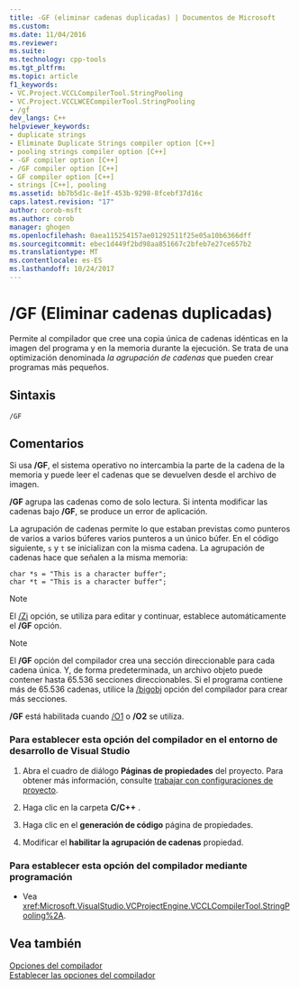 ```yaml
---
title: -GF (eliminar cadenas duplicadas) | Documentos de Microsoft
ms.custom: 
ms.date: 11/04/2016
ms.reviewer: 
ms.suite: 
ms.technology: cpp-tools
ms.tgt_pltfrm: 
ms.topic: article
f1_keywords:
- VC.Project.VCCLCompilerTool.StringPooling
- VC.Project.VCCLWCECompilerTool.StringPooling
- /gf
dev_langs: C++
helpviewer_keywords:
- duplicate strings
- Eliminate Duplicate Strings compiler option [C++]
- pooling strings compiler option [C++]
- -GF compiler option [C++]
- /GF compiler option [C++]
- GF compiler option [C++]
- strings [C++], pooling
ms.assetid: bb7b5d1c-8e1f-453b-9298-8fcebf37d16c
caps.latest.revision: "17"
author: corob-msft
ms.author: corob
manager: ghogen
ms.openlocfilehash: 0aea115254157ae01292511f25e05a10b6366dff
ms.sourcegitcommit: ebec1d449f2bd98aa851667c2bfeb7e27ce657b2
ms.translationtype: MT
ms.contentlocale: es-ES
ms.lasthandoff: 10/24/2017
---
```

# <a name="gf-eliminate-duplicate-strings"></a>/GF (Eliminar cadenas duplicadas)
Permite al compilador que cree una copia única de cadenas idénticas en la imagen del programa y en la memoria durante la ejecución. Se trata de una optimización denominada *la agrupación de cadenas* que pueden crear programas más pequeños.  
  
## <a name="syntax"></a>Sintaxis  
  
```  
/GF  
```  
  
## <a name="remarks"></a>Comentarios  
 Si usa **/GF**, el sistema operativo no intercambia la parte de la cadena de la memoria y puede leer el cadenas que se devuelven desde el archivo de imagen.  
  
 **/GF** agrupa las cadenas como de solo lectura. Si intenta modificar las cadenas bajo **/GF**, se produce un error de aplicación.  
  
 La agrupación de cadenas permite lo que estaban previstas como punteros de varios a varios búferes varios punteros a un único búfer. En el código siguiente, `s` y `t` se inicializan con la misma cadena. La agrupación de cadenas hace que señalen a la misma memoria:  
  
```  
char *s = "This is a character buffer";  
char *t = "This is a character buffer";  
```  
  
> [!NOTE]
>  El [/Zi](../../build/reference/z7-zi-zi-debug-information-format.md) opción, se utiliza para editar y continuar, establece automáticamente el **/GF** opción.  
  
> [!NOTE]
>  El **/GF** opción del compilador crea una sección direccionable para cada cadena única. Y, de forma predeterminada, un archivo objeto puede contener hasta 65.536 secciones direccionables. Si el programa contiene más de 65.536 cadenas, utilice la [/bigobj](../../build/reference/bigobj-increase-number-of-sections-in-dot-obj-file.md) opción del compilador para crear más secciones.  
  
 **/GF** está habilitada cuando [/O1](../../build/reference/o1-o2-minimize-size-maximize-speed.md) o **/O2** se utiliza.  
  
### <a name="to-set-this-compiler-option-in-the-visual-studio-development-environment"></a>Para establecer esta opción del compilador en el entorno de desarrollo de Visual Studio  
  
1.  Abra el cuadro de diálogo **Páginas de propiedades** del proyecto. Para obtener más información, consulte [trabajar con configuraciones de proyecto](../../ide/working-with-project-properties.md).  
  
2.  Haga clic en la carpeta **C/C++** .  
  
3.  Haga clic en el **generación de código** página de propiedades.  
  
4.  Modificar el **habilitar la agrupación de cadenas** propiedad.  
  
### <a name="to-set-this-compiler-option-programmatically"></a>Para establecer esta opción del compilador mediante programación  
  
-   Vea <xref:Microsoft.VisualStudio.VCProjectEngine.VCCLCompilerTool.StringPooling%2A>.  
  
## <a name="see-also"></a>Vea también  
 [Opciones del compilador](../../build/reference/compiler-options.md)   
 [Establecer las opciones del compilador](../../build/reference/setting-compiler-options.md)